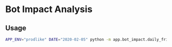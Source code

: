 # Bot Impact Analysis

## Usage

```sh
APP_ENV="prodlike" DATE="2020-02-05" python -m app.bot_impact.daily_friend_grapher
```
